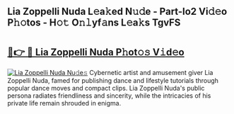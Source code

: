 ## Lia Zoppelli Nuda L𝚎a𝚔ed N𝚞𝚍e - Part-Io2 Vi𝚍𝚎o P𝚑𝚘tos - H𝚘𝚝 O𝚗𝚕yf𝚊ns L𝚎a𝚔s TgvFS

# <h2><a href="http://kfdere.oniu.top/?m=Lia+Zoppelli+Nuda">🔗👉 🔴 Lia Zoppelli Nuda P𝚑ot𝚘𝚜 V𝚒d𝚎o</a></h2>

[![Lia Zoppelli Nuda Nu𝚍e𝚜](https://i.imgur.com/0qMVB7G.gif)](http://kfdere.oniu.top/?m=Lia+Zoppelli+Nuda)
Cybernetic artist and amusement giver Lia Zoppelli Nuda, famed for publishing dance and lifestyle tutorials through popular dance moves and compact clips. Lia Zoppelli Nuda's public persona radiates friendliness and sincerity, while the intricacies of his private life remain shrouded in enigma.  
